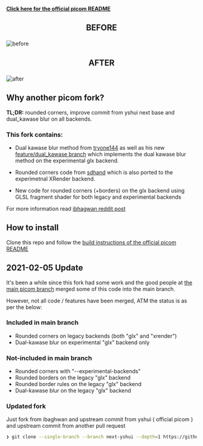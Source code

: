 [**Click here for the official picom README**](https://github.com/yshui/picom)

## <p align="center">BEFORE</p>
![before](https://i.postimg.cc/kD4KsWBG/2022-01-18-17-46-42-screenshot.png)
## <p align="center">AFTER</p>
![after](https://i.postimg.cc/DJYWHY8Z/2022-01-18-17-49-15-screenshot.png)

## Why another picom fork?

**TL;DR:** rounded corners, improve commit from yshui next base and dual_kawase blur on all backends.

### This fork contains:

- Dual kawase blur method from [tryone144](https://github.com/tryone144/compton) as well as his new [feature/dual_kawase branch](https://github.com/tryone144/compton/tree/feature/dual_kawase) which implements the dual kawase blur method on the experimental glx backend.

- Rounded corners code from [sdhand](https://github.com/sdhand/picom) which is also ported to the experimetnal XRender backend.

- New code for rounded corners (+borders) on the glx backend using GLSL fragment shader for both legacy and experimental backends

For more information read [ibhagwan reddit post](https://www.reddit.com/r/unixporn/comments/fs8trg/oc_comptonpicom_fork_with_both_tryone144s_dual/)

## How to install

Clone this repo and follow the [build instructions of the official picom README](https://github.com/yshui/picom/blob/next/README.md#build)


## 2021-02-05 Update

It's been a while since this fork had some work and the good people at [the main picom branch](https://github.com/yshui/picom) merged some of this code into the main branch.

However, not all code / features have been merged, ATM the status is as per the below:


### Included in main branch

- Rounded corners on legacy backends (both "glx" and "xrender")
- Dual-kawase blur on experimental "glx" backend only

### Not-included in main branch

- Rounded corners with "--experimental-backends"
- Rounded borders on the legacy "glx" backend
- Rounded border rules on the legacy "glx" backend
- Dual-kawase blur on the legacy "glx" backend

### Updated fork

Just fork from ibaghwan and upstream commit from yshui ( official picom ) and upstream commit from another pull request

```sh
❯ git clone --single-branch --branch next-yshui --depth=1 https://github.com/vcyzteen/picom.git
```
